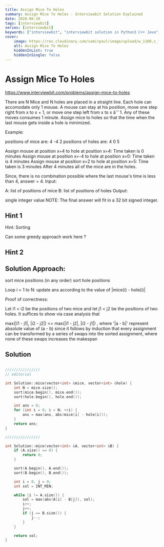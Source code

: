 ```yaml
---
title: Assign Mice To Holes
summary: Assign Mice To Holes - Interviewbit Solution Explained
date: 2020-06-20
tags: [interviewbit]
series: [interviewbit]
keywords: ["interviewbit", "interviewbit solution in Python3 C++ Java", "Assign Mice To Holes Solution Explained"]
cover:
    image: https://res.cloudinary.com/samirpaul/image/upload/w_1100,c_fit,co_rgb:FFFFFF,l_text:Arial_75_bold:Assign Mice To Holes - Solution Explained/problem-solving.webp
    alt: Assign Mice To Holes
    hiddenInList: true
    hiddenInSingle: false
---
```


# Assign Mice To Holes

https://www.interviewbit.com/problems/assign-mice-to-holes


There are N Mice and N holes are placed in a straight line. 
Each hole can accomodate only 1 mouse. 
A mouse can stay at his position, move one step right from x to x + 1, or move one step left from x to x âˆ' 1. Any of these moves consumes 1 minute.
Assign mice to holes so that the time when the last mouse gets inside a hole is minimized.

Example:

positions of mice are:
4 -4 2
positions of holes are:
4 0 5

Assign mouse at position x=4 to hole at position x=4: Time taken is 0 minutes 
Assign mouse at position x=-4 to hole at position x=0: Time taken is 4 minutes 
Assign mouse at position x=2 to hole at position x=5: Time taken is 3 minutes 
After 4 minutes all of the mice are in the holes.

Since, there is no combination possible where the last mouse's time is less than 4, 
answer = 4.
Input:

A:  list of positions of mice
B:  list of positions of holes
Output:

single integer value
 NOTE: The final answer will fit in a 32 bit signed integer. 



## Hint 1

Hint: Sorting

Can some greedy approach work here ?

## Hint 2

## Solution Approach:

sort mice positions (in any order)
sort hole positions 

Loop i = 1 to N:
    update ans according to the value of |mice(i) - hole(i)|

Proof of correctness:

Let i1 < i2 be the positions of two mice and let j1 < j2 be the positions of two holes. 
It suffices to show via case analysis that

max(|i1 - j1|, |i2 - j2|) <= max(|i1 - j2|, |i2 - j1|) , 
    where '|a - b|' represent absolute value of (a - b)
since it follows by induction that every assignment can be transformed by a series of swaps into the sorted assignment, where none of these swaps increases the makespan


## Solution

```cpp

////////////////
// editorial

int Solution::mice(vector<int> &mice, vector<int> &hole) {
    int N = mice.size();
    sort(mice.begin(), mice.end());
    sort(hole.begin(), hole.end());

    int ans = 0;
    for (int i = 0; i < N; ++i) {
        ans = max(ans, abs(mice[i] - hole[i]));
    }
    return ans;
}

////////////////

int Solution::mice(vector<int> &A, vector<int> &B) {
    if (A.size() == 0) {
        return 0;
    }

    sort(A.begin(), A.end());
    sort(B.begin(), B.end());

    int i = 0, j = 0;
    int sol = INT_MIN;

    while (i != A.size()) {
        sol = max(abs(A[i] - B[j]), sol);
        i++;
        j++;
        if (j == B.size()) {
            j--;
        }
    }

    return sol;
}
```
